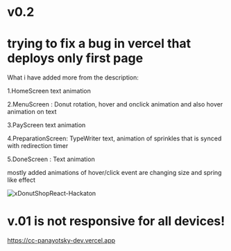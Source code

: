 # v0.2 
# trying to fix a bug in vercel that deploys only first page

<p>What i have added more from the description:</p>
  <p>1.HomeScreen text animation</p>
  <p>2.MenuScreen : Donut rotation, hover and onclick animation and also hover animation on text</p>
  <p>3.PayScreen text animation </p>
  <p>4.PreparationScreen: TypeWriter text, animation of sprinkles that is synced with redirection timer</p>
  <p>5.DoneScreen : Text animation</p>
mostly added animations of hover/click event are changing size and spring like effect

![xDonutShopReact-Hackaton](https://user-images.githubusercontent.com/104060829/209506489-17b46a0e-6b3f-41e8-b30e-e9f74481171b.PNG)
# v.01 is not responsive for all devices!
https://cc-panayotsky-dev.vercel.app

